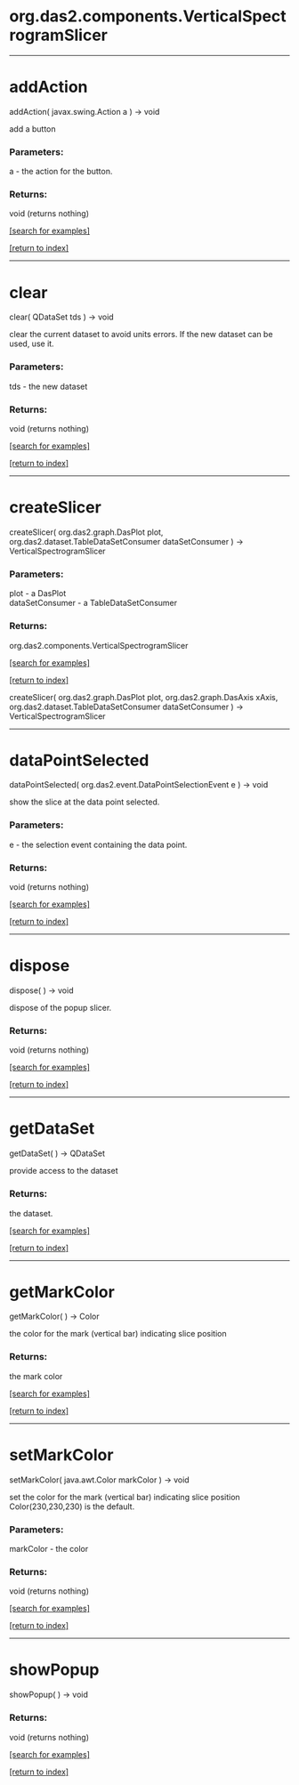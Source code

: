 # org.das2.components.VerticalSpectrogramSlicer
***
<a name="addAction"></a>
# addAction
addAction( javax.swing.Action a ) &rarr; void

add a button

### Parameters:
a - the action for the button.

### Returns:
void (returns nothing)


<a href="https://github.com/autoplot/dev/search?q=addAction&unscoped_q=addAction">[search for examples]</a>

<a href="https://github.com/autoplot/documentation/blob/master/javadoc/index-all.md">[return to index]</a>

***
<a name="clear"></a>
# clear
clear( QDataSet tds ) &rarr; void

clear the current dataset to avoid units errors.  If the
 new dataset can be used, use it.

### Parameters:
tds - the new dataset

### Returns:
void (returns nothing)


<a href="https://github.com/autoplot/dev/search?q=clear&unscoped_q=clear">[search for examples]</a>

<a href="https://github.com/autoplot/documentation/blob/master/javadoc/index-all.md">[return to index]</a>

***
<a name="createSlicer"></a>
# createSlicer
createSlicer( org.das2.graph.DasPlot plot, org.das2.dataset.TableDataSetConsumer dataSetConsumer ) &rarr; VerticalSpectrogramSlicer



### Parameters:
plot - a DasPlot
<br>dataSetConsumer - a TableDataSetConsumer

### Returns:
org.das2.components.VerticalSpectrogramSlicer


<a href="https://github.com/autoplot/dev/search?q=createSlicer&unscoped_q=createSlicer">[search for examples]</a>

<a href="https://github.com/autoplot/documentation/blob/master/javadoc/index-all.md">[return to index]</a>

createSlicer( org.das2.graph.DasPlot plot, org.das2.graph.DasAxis xAxis, org.das2.dataset.TableDataSetConsumer dataSetConsumer ) &rarr; VerticalSpectrogramSlicer<br>
***
<a name="dataPointSelected"></a>
# dataPointSelected
dataPointSelected( org.das2.event.DataPointSelectionEvent e ) &rarr; void

show the slice at the data point selected.

### Parameters:
e - the selection event containing the data point.

### Returns:
void (returns nothing)


<a href="https://github.com/autoplot/dev/search?q=dataPointSelected&unscoped_q=dataPointSelected">[search for examples]</a>

<a href="https://github.com/autoplot/documentation/blob/master/javadoc/index-all.md">[return to index]</a>

***
<a name="dispose"></a>
# dispose
dispose(  ) &rarr; void

dispose of the popup slicer.

### Returns:
void (returns nothing)


<a href="https://github.com/autoplot/dev/search?q=dispose&unscoped_q=dispose">[search for examples]</a>

<a href="https://github.com/autoplot/documentation/blob/master/javadoc/index-all.md">[return to index]</a>

***
<a name="getDataSet"></a>
# getDataSet
getDataSet(  ) &rarr; QDataSet

provide access to the dataset

### Returns:
the dataset.

<a href="https://github.com/autoplot/dev/search?q=getDataSet&unscoped_q=getDataSet">[search for examples]</a>

<a href="https://github.com/autoplot/documentation/blob/master/javadoc/index-all.md">[return to index]</a>

***
<a name="getMarkColor"></a>
# getMarkColor
getMarkColor(  ) &rarr; Color

the color for the mark (vertical bar) indicating slice position

### Returns:
the mark color

<a href="https://github.com/autoplot/dev/search?q=getMarkColor&unscoped_q=getMarkColor">[search for examples]</a>

<a href="https://github.com/autoplot/documentation/blob/master/javadoc/index-all.md">[return to index]</a>

***
<a name="setMarkColor"></a>
# setMarkColor
setMarkColor( java.awt.Color markColor ) &rarr; void

set the color for the mark (vertical bar) indicating slice position
 Color(230,230,230) is the default.

### Parameters:
markColor - the color

### Returns:
void (returns nothing)


<a href="https://github.com/autoplot/dev/search?q=setMarkColor&unscoped_q=setMarkColor">[search for examples]</a>

<a href="https://github.com/autoplot/documentation/blob/master/javadoc/index-all.md">[return to index]</a>

***
<a name="showPopup"></a>
# showPopup
showPopup(  ) &rarr; void



### Returns:
void (returns nothing)


<a href="https://github.com/autoplot/dev/search?q=showPopup&unscoped_q=showPopup">[search for examples]</a>

<a href="https://github.com/autoplot/documentation/blob/master/javadoc/index-all.md">[return to index]</a>

